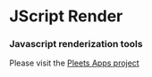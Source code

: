 # JScript Render
### Javascript renderization tools

Please visit the [Pleets Apps project](http://pleets.org)
